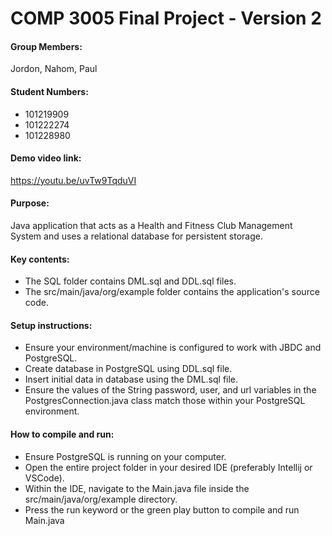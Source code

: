 # COMP 3005 Final Project - Version 2
#### Group Members:
Jordon, Nahom, Paul

#### Student Numbers:
- 101219909
- 101222274
- 101228980
  
#### Demo video link: 
https://youtu.be/uvTw9TqduVI

#### Purpose: 
Java application that acts as a Health and Fitness Club Management System and uses a relational database for persistent storage.

#### Key contents:
- The SQL folder contains DML.sql and DDL.sql files.
- The src/main/java/org/example folder contains the application's source code.

#### Setup instructions:
- Ensure your environment/machine is configured to work with JBDC and PostgreSQL.
- Create database in PostgreSQL using DDL.sql file.
- Insert initial data in database using the DML.sql file.
- Ensure the values of the String password, user, and url variables in the PostgresConnection.java class match those within your PostgreSQL environment.

#### How to compile and run:
- Ensure PostgreSQL is running on your computer.
- Open the entire project folder in your desired IDE (preferably Intellij or VSCode).
- Within the IDE, navigate to the Main.java file inside the src/main/java/org/example directory.
- Press the run keyword or the green play button to compile and run Main.java





